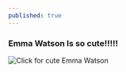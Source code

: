 ```yaml
---
published: true
---
```

### Emma Watson Is so cute!!!!!

![Click for cute Emma Watson](https://caknowledge.com/wp-content/uploads/2020/04/Emma-Watson-Net-Wealth.jpg)